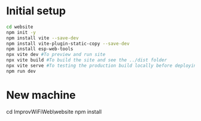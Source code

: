 # Initial setup

```bash
cd website
npm init -y
npm install vite --save-dev
npm install vite-plugin-static-copy --save-dev
npm install esp-web-tools
npx vite dev #To preview and run site
npx vite build #To build the site and see the ../dist folder
npx vite serve #To testing the production build locally before deploying it
npm run dev
```

# New machine

cd
ImprovWiFiWeb\website
npm install